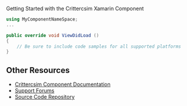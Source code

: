Getting Started with the Crittercsim Xamarin Component

```csharp
using MyComponentNameSpace;
...

public override void ViewDidLoad ()
{
	// Be sure to include code samples for all supported platforms
}
```

## Other Resources

* [Crittercsim Component Documentation](http://google.com)
* [Support Forums](http://google.com)
* [Source Code Repository](http://google.com)
